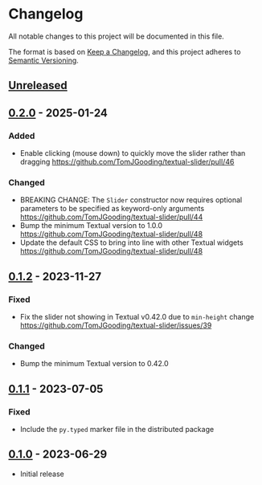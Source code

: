 # Changelog

All notable changes to this project will be documented in this file.

The format is based on [Keep a Changelog](https://keepachangelog.com/en/1.0.0/),
and this project adheres to [Semantic Versioning](https://semver.org/spec/v2.0.0.html).

## [Unreleased]

## [0.2.0] - 2025-01-24

### Added

- Enable clicking (mouse down) to quickly move the slider rather than dragging https://github.com/TomJGooding/textual-slider/pull/46

### Changed

- BREAKING CHANGE: The `Slider` constructor now requires optional parameters to be specified as keyword-only arguments https://github.com/TomJGooding/textual-slider/pull/44
- Bump the minimum Textual version to 1.0.0 https://github.com/TomJGooding/textual-slider/pull/48
- Update the default CSS to bring into line with other Textual widgets https://github.com/TomJGooding/textual-slider/pull/48

## [0.1.2] - 2023-11-27

### Fixed

- Fix the slider not showing in Textual v0.42.0 due to `min-height` change https://github.com/TomJGooding/textual-slider/issues/39

### Changed

- Bump the minimum Textual version to 0.42.0

## [0.1.1] - 2023-07-05

### Fixed

- Include the `py.typed` marker file in the distributed package

## [0.1.0] - 2023-06-29

- Initial release

[unreleased]: https://github.com/TomJGooding/textual-slider/compare/v0.2.0...HEAD
[0.2.0]: https://github.com/TomJGooding/textual-slider/compare/v0.1.2...v0.2.0
[0.1.2]: https://github.com/TomJGooding/textual-slider/compare/v0.1.1...v0.1.2
[0.1.1]: https://github.com/TomJGooding/textual-slider/compare/v0.1.0...v0.1.1
[0.1.0]: https://github.com/TomJGooding/textual-slider/commits/v0.1.0
